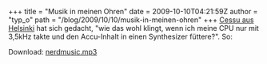 +++
title = "Musik in meinen Ohren"
date = 2009-10-10T04:21:59Z
author = "typ_o"
path = "/blog/2009/10/10/musik-in-meinen-ohren"
+++
[Cessu aus
Helsinki](http://cessu.blogspot.com/2008/09/have-you-listened-to-your-program-today.html)
hat sich gedacht, "wie das wohl klingt, wenn ich meine CPU nur mit
3,5kHz takte und den Accu-Inhalt in einen Synthesizer füttere?". So:  
  
  
Download:
[nerdmusic.mp3](https://flipdot.org/blog/uploads/nerdmusic.mp3 "nerdmusic.mp3")
